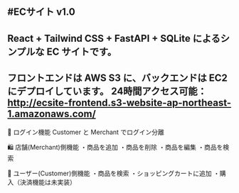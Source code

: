 #ECサイト v1.0
---
React + Tailwind CSS + FastAPI + SQLite によるシンプルな EC サイトです。
---
フロントエンドは AWS S3 に、バックエンドは EC2 にデプロイしています。
24時間アクセス可能：
http://ecsite-frontend.s3-website-ap-northeast-1.amazonaws.com/
---
🔐 ログイン機能
Customer と Merchant でログイン分離

🛍️ 店舗(Merchant)側機能
・商品を追加
・商品を削除
・商品を編集
・商品を検索

👤 ユーザー(Customer)側機能
・商品を検索
・ショッピングカートに追加
・購入（決済機能は未実装）
